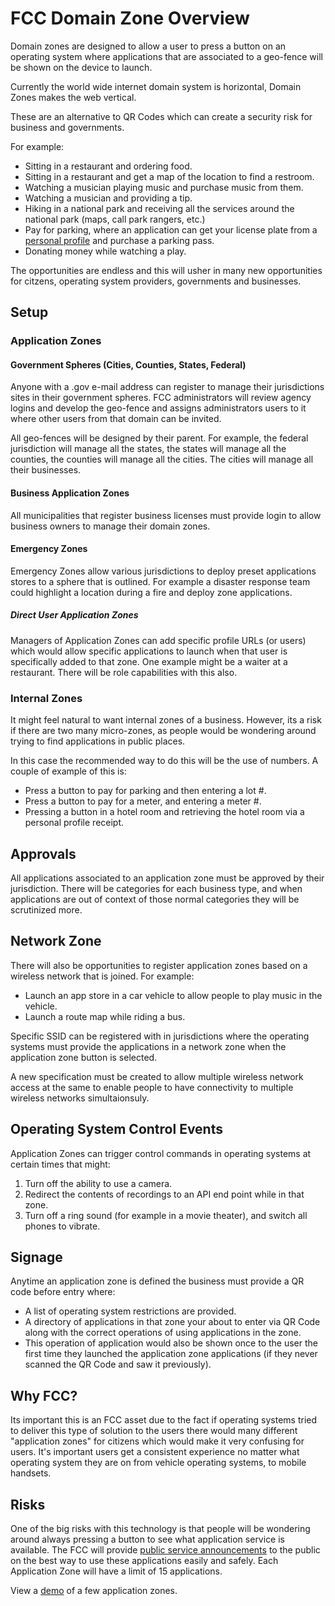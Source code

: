 # FCC Domain Zone Overview

Domain zones are designed to allow a user to press a button on an operating system where applications that are associated to a geo-fence will be shown on the device to launch.

Currently the world wide internet domain system is horizontal, Domain Zones makes the web vertical.

These are an alternative to QR Codes which can create a security risk for business and governments.

For example:

- Sitting in a restaurant and ordering food.
- Sitting in a restaurant and get a map of the location to find a restroom.
- Watching a musician playing music and purchase music from them.
- Watching a musician and providing a tip.
- Hiking in a national park and receiving all the services around the national park (maps, call park rangers, etc.)
- Pay for parking, where an application can get your license plate from a [personal profile](/grants/personal-profile/) and purchase a parking pass.
- Donating money while watching a play.

The opportunities are endless and this will usher in many new opportunities for citzens, operating system providers, governments and businesses.

## Setup

### Application Zones

#### Government Spheres (Cities, Counties, States, Federal)

Anyone with a .gov e-mail address can register to manage their jurisdictions sites in their government spheres. FCC administrators will review agency logins and develop the geo-fence and assigns administrators users to it where other users from that domain can be invited.

All geo-fences will be designed by their parent. For example, the federal jurisdiction will manage all the states, the states will manage all the counties, the counties will manage all the cities. The cities will manage all their businesses.

#### Business Application Zones

All municipalities that register business licenses must provide login to allow business owners to manage their domain zones.

#### Emergency Zones

Emergency Zones allow various jurisdictions to deploy preset applications stores to a sphere that is outlined. For example a disaster response team could highlight a location during a fire and deploy zone applications.

##### Direct User Application Zones

Managers of Application Zones can add specific profile URLs (or users) which would allow specific applications to launch when that user is specifically added to that zone. One example might be a waiter at a restaurant. There will be role capabilities with this also.

### Internal Zones

It might feel natural to want internal zones of a business. However, its a risk if there are two many micro-zones, as people would be wondering around trying to find applications in public places.

In this case the recommended way to do this will be the use of numbers. A couple of example of this is:

- Press a button to pay for parking and then entering a lot #.
- Press a button to pay for a meter, and entering a meter #.
- Pressing a button in a hotel room and retrieving the hotel room via a personal profile receipt.

## Approvals

All applications associated to an application zone must be approved by their jurisdiction. There will be categories for each business type, and when applications are out of context of those normal categories they will be scrutinized more.

## Network Zone

There will also be opportunities to register application zones based on a wireless network that is joined. For example:

- Launch an app store in a car vehicle to allow people to play music in the vehicle.
- Launch a route map while riding a bus.

Specific SSID can be registered with in jurisdictions where the operating systems must provide the applications in a network zone when the application zone button is selected.

A new specification must be created to allow multiple wireless network access at the same to enable people to have connectivity to multiple wireless networks simultaionsuly.

## Operating System Control Events

Application Zones can trigger control commands in operating systems at certain times that might:

1. Turn off the ability to use a camera.
2. Redirect the contents of recordings to an API end point while in that zone.
3. Turn off a ring sound (for example in a movie theater), and switch all phones to vibrate.

## Signage

Anytime an application zone is defined the business must provide a QR code before entry where:

- A list of operating system restrictions are provided.
- A directory of applications in that zone your about to enter via QR Code along with the correct operations of using applications in the zone.
- This operation of application would also be shown once to the user the first time they launched the application zone applications (if they never scanned the QR Code and saw it previously).

## Why FCC?

Its important this is an FCC asset due to the fact if operating systems tried to deliver this type of solution to the users there would many different "application zones" for citizens which would make it very confusing for users. It's important users get a consistent experience no matter what operating system they are on from vehicle operating systems, to mobile handsets.

## Risks

One of the big risks with this technology is that people will be wondering around always pressing a button to see what application service is available. The FCC will provide [public service announcements](/public-service-announcements/) to the public on the best way to use these applications easily and safely. Each Application Zone will have a limit of 15 applications.

View a [demo](./demo) of a few application zones.

